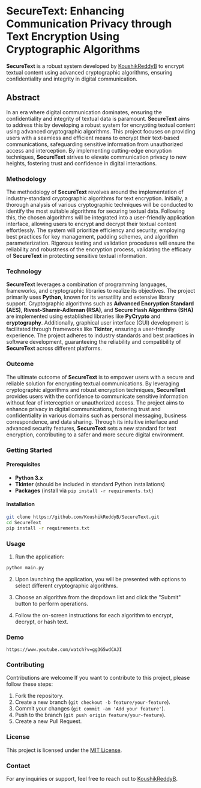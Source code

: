 # SecureText: Enhancing Communication Privacy through Text Encryption Using Cryptographic Algorithms

**SecureText** is a robust system developed by [KoushikReddyB](https://github.com/KoushikReddyB) to encrypt textual content using advanced cryptographic algorithms, ensuring confidentiality and integrity in digital communication.

## Abstract

In an era where digital communication dominates, ensuring the confidentiality and integrity of textual data is paramount. **SecureText** aims to address this by developing a robust system for encrypting textual content using advanced cryptographic algorithms. This project focuses on providing users with a seamless and efficient means to encrypt their text-based communications, safeguarding sensitive information from unauthorized access and interception. By implementing cutting-edge encryption techniques, **SecureText** strives to elevate communication privacy to new heights, fostering trust and confidence in digital interactions.

### Methodology

The methodology of **SecureText** revolves around the implementation of industry-standard cryptographic algorithms for text encryption. Initially, a thorough analysis of various cryptographic techniques will be conducted to identify the most suitable algorithms for securing textual data. Following this, the chosen algorithms will be integrated into a user-friendly application interface, allowing users to encrypt and decrypt their textual content effortlessly. The system will prioritize efficiency and security, employing best practices for key management, padding schemes, and algorithm parameterization. Rigorous testing and validation procedures will ensure the reliability and robustness of the encryption process, validating the efficacy of **SecureText** in protecting sensitive textual information.

### Technology

**SecureText** leverages a combination of programming languages, frameworks, and cryptographic libraries to realize its objectives. The project primarily uses **Python**, known for its versatility and extensive library support. Cryptographic algorithms such as **Advanced Encryption Standard (AES)**, **Rivest-Shamir-Adleman (RSA)**, and **Secure Hash Algorithms (SHA)** are implemented using established libraries like **PyCrypto** and **cryptography**. Additionally, graphical user interface (GUI) development is facilitated through frameworks like **Tkinter**, ensuring a user-friendly experience. The project adheres to industry standards and best practices in software development, guaranteeing the reliability and compatibility of **SecureText** across different platforms.

### Outcome

The ultimate outcome of **SecureText** is to empower users with a secure and reliable solution for encrypting textual communications. By leveraging cryptographic algorithms and robust encryption techniques, **SecureText** provides users with the confidence to communicate sensitive information without fear of interception or unauthorized access. The project aims to enhance privacy in digital communications, fostering trust and confidentiality in various domains such as personal messaging, business correspondence, and data sharing. Through its intuitive interface and advanced security features, **SecureText** sets a new standard for text encryption, contributing to a safer and more secure digital environment.

### Getting Started

#### Prerequisites

- **Python 3.x**
- **Tkinter** (should be included in standard Python installations)
- **Packages** (install via `pip install -r requirements.txt`)

#### Installation

```bash
git clone https://github.com/KoushikReddyB/SecureText.git
cd SecureText
pip install -r requirements.txt
```

### Usage

1. Run the application:

```bash
python main.py
```

2. Upon launching the application, you will be presented with options to select different cryptographic algorithms.
   
3. Choose an algorithm from the dropdown list and click the "Submit" button to perform operations.
   
4. Follow the on-screen instructions for each algorithm to encrypt, decrypt, or hash text.

### Demo
```
https://www.youtube.com/watch?v=gg3G5wdCAJI
```

### Contributing

Contributions are welcome If you want to contribute to this project, please follow these steps:

1. Fork the repository.
2. Create a new branch (`git checkout -b feature/your-feature`).
3. Commit your changes (`git commit -am 'Add your feature'`).
4. Push to the branch (`git push origin feature/your-feature`).
5. Create a new Pull Request.

### License

This project is licensed under the [MIT License](LICENSE).

### Contact

For any inquiries or support, feel free to reach out to [KoushikReddyB](https://github.com/KoushikReddyB).
